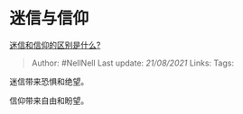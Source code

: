 # 迷信与信仰
[迷信和信仰的区别是什么?](https://www.zhihu.com/question/20175782/answer/1893474874)

> Author: #NellNell 
Last update: *21/08/2021* 
Links:
Tags: 

迷信带来恐惧和绝望。

信仰带来自由和盼望。
